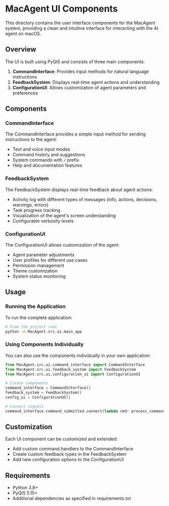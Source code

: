 # MacAgent UI Components

This directory contains the user interface components for the MacAgent system, providing a clean and intuitive interface for interacting with the AI agent on macOS.

## Overview

The UI is built using PyQt5 and consists of three main components:

1. **CommandInterface**: Provides input methods for natural language instructions
2. **FeedbackSystem**: Displays real-time agent actions and understanding
3. **ConfigurationUI**: Allows customization of agent parameters and preferences

## Components

### CommandInterface

The CommandInterface provides a simple input method for sending instructions to the agent:

- Text and voice input modes
- Command history and suggestions
- System commands with `/` prefix
- Help and documentation features

### FeedbackSystem

The FeedbackSystem displays real-time feedback about agent actions:

- Activity log with different types of messages (info, actions, decisions, warnings, errors)
- Task progress tracking
- Visualization of the agent's screen understanding
- Configurable verbosity levels

### ConfigurationUI

The ConfigurationUI allows customization of the agent:

- Agent parameter adjustments
- User profiles for different use cases
- Permission management
- Theme customization
- System status monitoring

## Usage

### Running the Application

To run the complete application:

```bash
# From the project root
python -m MacAgent.src.ui.main_app
```

### Using Components Individually

You can also use the components individually in your own application:

```python
from MacAgent.src.ui.command_interface import CommandInterface
from MacAgent.src.ui.feedback_system import FeedbackSystem
from MacAgent.src.ui.configuration_ui import ConfigurationUI

# Create components
command_interface = CommandInterface()
feedback_system = FeedbackSystem()
config_ui = ConfigurationUI()

# Connect signals
command_interface.command_submitted.connect(lambda cmd: process_command(cmd))
```

## Customization

Each UI component can be customized and extended:

- Add custom command handlers to the CommandInterface
- Create custom feedback types in the FeedbackSystem
- Add new configuration options to the ConfigurationUI

## Requirements

- Python 3.8+
- PyQt5 5.15+
- Additional dependencies as specified in requirements.txt 